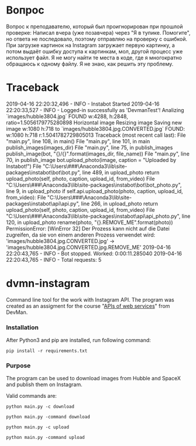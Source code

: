 <h1>Вопрос</h1>
<p>Вопрос к преподавателю, который был проигнорирован при прошлой проверке: Написал вчера (уже позавчера) через "Я в тупике. Помогите", но ответа не последовало, поэтому отправляю на проверку с ошибкой. При загрузке картинок на Instagram загружает первую картинку, а потом выдаёт ошибку доступа к картинкам, мол, другой процесс уже использует файл. Я не могу найти те места в коде, где я многократно обращаюсь к одному файлу. Я не знаю, как решить эту проблему.</p>
<h1>Traceback</h1>
<p>2019-04-16 22:20:32,496 - INFO - Instabot Started
2019-04-16 22:20:33,527 - INFO - Logged-in successfully as 'DevmanTest'!
Analizing `images/hubble3804.jpg`
FOUND w:4288, h:2848, ratio=1.5056179775280898
Horizontal image
Resizing image
Saving new image w:1080 h:718 to `images/hubble3804.jpg.CONVERTED.jpg`
FOUND: w:1080 h:718 r:1.5041782729805013
Traceback (most recent call last):
  File "main.py", line 108, in <module>
    main()
  File "main.py", line 101, in main
    publish_images(images_dir)
  File "main.py", line 75, in publish_images
    publish_image(bot, "{}/{}".format(images_dir, file_name))
  File "main.py", line 70, in publish_image
    bot.upload_photo(image, caption = "Uploaded by Instabot!")
  File "C:\Users\###\Anaconda3\lib\site-packages\instabot\bot\bot.py", line 489, in upload_photo
    return upload_photo(self, photo, caption, upload_id, from_video)
  File "C:\Users\###\Anaconda3\lib\site-packages\instabot\bot\bot_photo.py", line 9, in upload_photo
    if self.api.upload_photo(photo, caption, upload_id, from_video):
  File "C:\Users\###\Anaconda3\lib\site-packages\instabot\api\api.py", line 266, in upload_photo
    return upload_photo(self, photo, caption, upload_id, from_video)
  File "C:\Users\###\Anaconda3\lib\site-packages\instabot\api\api_photo.py", line 120, in upload_photo
    rename(photo, "{}.REMOVE_ME".format(photo))
PermissionError: [WinError 32] Der Prozess kann nicht auf die Datei zugreifen, da sie von einem anderen Prozess verwendet wird: 'images/hubble3804.jpg.CONVERTED.jpg' -> 'images/hubble3804.jpg.CONVERTED.jpg.REMOVE_ME'
2019-04-16 22:20:43,765 - INFO - Bot stopped. Worked: 0:00:11.285040
2019-04-16 22:20:43,765 - INFO - Total requests: 5</p>
<h1>dvmn-instagram</h1>
<p>Command line tool for the work with Instagram API. The program was created as an assigment for the course "<a href="https://dvmn.org/modules/web-api/" target="_blank">APIs of web services</a>" from DevMan.</p>
<h3>Installation</h3>
<p>After Python3 and pip are installed, run following command:</p>
<p><code>pip install -r requirements.txt</code></p>
<h3>Purpose</h3>
<p>The program can be used to download images from Hubble and SpaceX and publish them on Instagram.</p>
<p>Valid commands are:</p>
<p><code>python main.py -c download</code></p>
<p><code>python main.py -command download</code></p>
<p><code>python main.py -c upload</code></p>
<p><code>python main.py -command upload</code></p>
